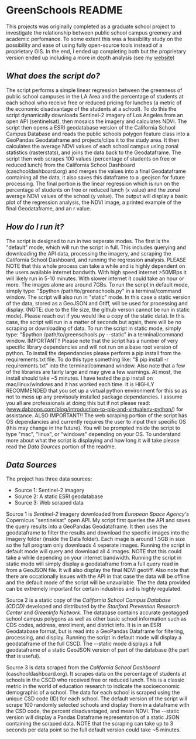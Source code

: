 # GreenSchools README
This projects was originally completed as a graduate school project to investigate the relationship between public school campus greenery and academic perfomance. To some extent this was a feasibility study on the possibility and ease of using fully open-source tools instead of a proprietary GIS. In the end, I ended up completing both but the proprietary version ended up including a more in depth analysis (see my [website](areeseb.github.io))

## _What does the script do?_
The script performs a simple linear regression between the greenness of public school campuses in the LA Area and the percentage of students at each school who receive free or reduced pricing for lunches (a metric of the economic disadvantage of the students at a school). To do this the script dynamically downloads Sentinel-2 imagery of Los Angeles from an open API (sentinelsat), then mosaics the imagery and calculates NDVI. The script then opens a ESRI geodatabase version of the California School Campus Database and reads the public schools polygon feature class into a GeoPandas Geodataframe and projects/clips it to the study area. It then calculates the average NDVI values of each school campus using zonal statistics (rasterstats), and joins the data back to the Geodataframe. The script then web scrapes 100 values (percentage of students on free or reduced lunch) from the California School Dashboard (caschooldashboard.org) and merges the values into a final Geodataframe containing all the data, it also saves this dataframe to a .geojson for future processing. The final portion is the linear regression which is run on the percentage of students on free or reduced lunch (x value) and the zonal average NDVI values of the school (y value). The output will display a basic plot of the regression analysis, the NDVI image, a printed example of the final Geodataframe, and an r value. 
## _How do I run it?_
The script is designed to run in two seperate modes. The first is the "default" mode, which will run the script in full. This includes querying and downloading the API data, processing the imagery, and scraping the California School Dashboard, and running the regression analysis. PLEASE NOTE that this whole process can take a while and is highly dependent on the users available internet bandwith. With high speed internet >50MBps it will likely run in 5-10 minutes. With slower internet it could take an hour or more. The images alone are around 7GBs. To run the script in default mode, simply type: "$python /path/to/greenschools.py" in a terminal/command window. The script will also run in "static" mode. In this case a static version of the data, stored as a GeoJSON and Gtiff, will be used for processing and display. (NOTE: due to the file size, the github verson cannot be run in static mode). Please reach out if you would like a copy of the static data). In this case, the script will run in a matter of seconds but again, there will be no scraping or downloading of data. To run the script in static mode, simply type: "$python /path/to/greenschools.py --static" in a terminal/command window. IMPORTANT!! Please note that the script has a number of very specific library dependancies and will not run on a base root version of python. To install the dependancies please perform a pip install from the requirements.txt file. To do this type something like: "$ pip install -r requirements.txt" into the terminal/command window. Also note that a few of the libraries are fairly large and may give a few warnings. At most, the install should take ~5 minutes. I have tested the pip install on mac/linux/windows and it has worked each time. It is HIGHLY RECOMMENDED that you set up a virtual python environment for this so as not to mess up any previsouly installed package dependancies. I assume you all are professionals at doing this but if not please read: (www.dabapps.com/blog/introduction-to-pip-and-virtualenv-python/) for assistance. ALSO IMPORTANT!! The web scraping portion of the script has OS dependancies and currently requires the user to input their specific OS (this may change in the future). You will be prompted inside the script to type "mac", "linux", or "windows" depending on your OS. To understand more about what the script is displaying and how long it will take please read the _Data Sources_ portion of the readme.
## _Data Sources_ 
The project has three data sources:

- Source 1: Sentinel-2 imagery
- Source 2: A static ESRI geodatabase
- Source 3: Web scraped data

Source 1 is _Sentinel-2_ imagery downloaded from _European Space Agency's_ Copernicus "sentinelsat" open API. My script first queries the API and saves the query results into a GeoPandas Geodataframe. It then uses the geodataframe to filter the results and download the specific images into the Imagery folder (inside the Data folder). Each image is around 1.5GB in size so the full program only downloads 4 seperate images. Running the script in default mode will query and download all 4 images. NOTE that this could take a while depending on your internet bandwidth. Running the script in static mode will simply display a geodataframe from a full query read in from a GeoJSON file. It will also display the final NDVI geotiff. Also note that there are occationally issues with the API in that case the data will be offline and the default mode of the script will be unavailable. The the data provided can be extremely important for certain industries and is highly regulated.

Source 2 is a static copy of the _California School Campus Database (CDCD)_ developed and distributed by the _Stanford Prevention Research Center_ and _GreenInfo Network_. The database contains accurate geotagged school campus polygons as well as other basic school information such as CDS codes, address, enrollment, and district info. It is in an ESRI Geodatabase format, but is read into a GeoPandas Dataframe for filtering, processing, and display. Running the script in default mode will display a geodataframe of the full CSCD. The --static mode displays a full geodataframe of a static GeoJSON version of part of the database (the part that is useful).

Source 3 is data scraped from the _California School Dashboard_ (caschooldashboard.org). It scrapes data on the percentage of students at schools in the CSCD who received free or reduced lunch. This is a classic metric in the world of education research to indicate the socioeconomic demographic of a school. The data for each school is scraped using the unique CSD code (ID) for each school. The default version of the script will scrape 100 randomly selected schools and display them in a dataframe with the CSD code, the percent disadvantaged, and mean NDVI. The --static version will display a Pandas Dataframe representation of a static JSON containing the scraped data. NOTE that the scraping can take up to 3 seconds per data point so the full default version could take ~5 minutes. 
